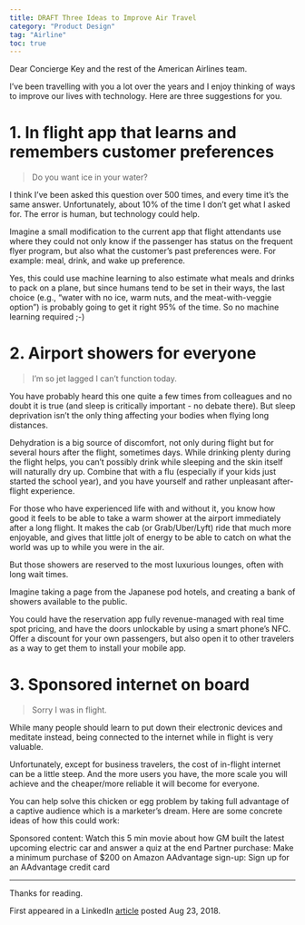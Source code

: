 ```yaml
---
title: DRAFT Three Ideas to Improve Air Travel
category: "Product Design"
tag: "Airline"
toc: true
---
```


Dear Concierge Key and the rest of the American Airlines team.

I’ve been travelling with you a lot over the years and I enjoy thinking of ways to improve our lives with technology. Here are three suggestions for you.

# 1. In flight app that learns and remembers customer preferences

> Do you want ice in your water?

I think I’ve been asked this question over 500 times, and every time it’s the same answer. Unfortunately, about 10% of the time I don’t get what I asked for. The error is human, but technology could help.

Imagine a small modification to the current app that flight attendants use where they could not only know if the passenger has status on the frequent flyer program, but also what the customer’s past preferences were. For example: meal, drink, and wake up preference.

Yes, this could use machine learning to also estimate what meals and drinks to pack on a plane, but since humans tend to be set in their ways, the last choice (e.g., “water with no ice, warm nuts, and the meat-with-veggie option”) is probably going to get it right 95% of the time. So no machine learning required ;-)


# 2. Airport showers for everyone

> I’m so jet lagged I can’t function today.

You have probably heard this one quite a few times from colleagues and no doubt it is true (and sleep is critically important - no debate there). But sleep deprivation isn’t the only thing affecting your bodies when flying long distances.

Dehydration is a big source of discomfort, not only during flight but for several hours after the flight, sometimes days. While drinking plenty during the flight helps, you can’t possibly drink while sleeping and the skin itself will naturally dry up. Combine that with a flu (especially if your kids just started the school year), and you have yourself and rather unpleasant after-flight experience.

For those who have experienced life with and without it, you know how good it feels to be able to take a warm shower at the airport immediately after a long flight. It makes the cab (or Grab/Uber/Lyft) ride that much more enjoyable, and gives that little jolt of energy to be able to catch on what the world was up to while you were in the air.

But those showers are reserved to the most luxurious lounges, often with long wait times.

Imagine taking a page from the Japanese pod hotels, and creating a bank of showers available to the public.

You could have the reservation app fully revenue-managed with real time spot pricing, and have the doors unlockable by using a smart phone’s NFC. Offer a discount for your own passengers, but also open it to other travelers as a way to get them to install your mobile app.


# 3. Sponsored internet on board

> Sorry I was in flight.

While many people should learn to put down their electronic devices and meditate instead, being connected to the internet while in flight is very valuable.

Unfortunately, except for business travelers, the cost of in-flight internet can be a little steep. And the more users you have, the more scale you will achieve and the cheaper/more reliable it will become for everyone.

You can help solve this chicken or egg problem by taking full advantage of a captive audience which is a marketer’s dream. Here are some concrete ideas of how this could work:

Sponsored content: Watch this 5 min movie about how GM built the latest upcoming electric car and answer a quiz at the end
Partner purchase: Make a minimum purchase of $200 on Amazon
AAdvantage sign-up: Sign up for an AAdvantage credit card

---



Thanks for reading.

First appeared in a LinkedIn [article](https://www.linkedin.com/pulse/three-ideas-improve-air-travel-danny-castonguay/) posted Aug 23, 2018.
